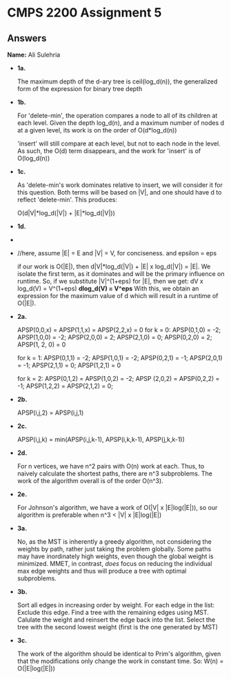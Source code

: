 # CMPS 2200 Assignment 5
## Answers

**Name:** Ali Sulehria



- **1a.**

  The maximum depth of the d-ary tree is ceil(log_d(n)), the generalized form of the expression for binary tree depth

- **1b.**

  For 'delete-min', the operation compares a node to all of its children at each level. Given the depth log_d(n), and a maximum number of nodes d at a given level, its work is on the order of O(d*log_d(n))

  'insert' will still compare at each level, but not to each node in the level. As such, the O(d) term disappears, and the work for 'insert' is of O(log_d(n))

- **1c.**

  As 'delete-min's work dominates relative to insert, we will consider it for this question. Both terms will be based on |V|, and one should have d to reflect 'delete-min'. This produces:
  
  O(d|V|*log_d(|V|) + |E|*log_d(|V|))

- **1d.**
- 
- //here, assume |E| = E and |V| = V, for conciseness. and epsilon = eps

  if our work is O(|E|), then d|V|*log_d(|V|) + |E| x log_d(|V|) = |E|.
  We isolate the first term, as it dominates and will be the primary influence on runtime.
  So, if we substitute |V|^(1+eps) for |E|, then we get:
    dV x log_d(V) = V^(1+eps)
    **dlog_d(V) = V^eps**
  With this, we obtain an expression for the maximum value of d which will result in a runtime of O(|E|).
  

- **2a.**

  APSP(0,0,x) = APSP(1,1,x) = APSP(2,2,x) = 0
  for k = 0:
  APSP(0,1,0) = -2; APSP(1,0,0) = -2; APSP(2,0,0) = 2;
  APSP(2,1,0) = 0; APSP(0,2,0) = 2; APSP(1, 2, 0) = 0

  for k  = 1:
  APSP(0,1,1) = -2; APSP(1,0,1) = -2; APSP(0,2,1) = -1;
  APSP(2,0,1) = -1; APSP(2,1,1) = 0; APSP(1,2,1) = 0

  for k = 2:
  APSP(0,1,2) = APSP(1,0,2) = -2; APSP (2,0,2) = APSP(0,2,2) = -1;
  APSP(1,2,2) = APSP(2,1,2) = 0;

- **2b.**

  APSP(i,j,2) = APSP(i,j,1)

- **2c.**

  APSP(i,j,k) = min(APSP(i,j,k-1), APSP(i,k,k-1), APSP(j,k,k-1))

- **2d.**

  For n vertices, we have n^2 pairs with O(n) work at each. Thus, to naively calculate the shortest paths, there are n^3 subproblems.
  The work of the algorithm overall is of the order O(n^3).

- **2e.**

  For Johnson's algorithm, we have a work of O(|V| x |E|log(|E|)), so our algorithm is preferable when n^3 < |V| x |E|log(|E|)

- **3a.**

  No, as the MST is inherently a greedy algorithm, not considering the weights by path, rather just taking the problem globally. Some paths may have inordinately high weights, even though the global weight is minimized. MMET, in contrast, *does* focus on reducing the individual max edge weights and thus will produce a tree with optimal subproblems.

- **3b.**

  Sort all edges in increasing order by weight.
  For each edge in the list:
    Exclude this edge.
    Find a tree with the remaining edges using MST.
    Calulate the weight and reinsert the edge back into the list.
  Select the tree with the second lowest weight (first is the one
  generated by MST)  

- **3c.**

  The work of the algorithm should be identical to Prim's algorithm,   given that the modifications only change the work in constant time. So:
  W(n) = O(|E|log(|E|))
  